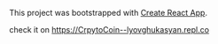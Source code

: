 This project was bootstrapped with [Create React App](https://github.com/facebook/create-react-app).

check it on  https://CrpytoCoin--lyovghukasyan.repl.co